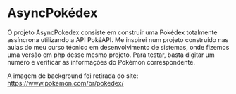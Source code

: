 # AsyncPokédex

O projeto AsyncPokedex consiste em construir uma Pokédex totalmente assíncrona utilizando a API PokéAPI. Me inspirei num projeto construído nas aulas do meu curso técnico em desenvolvimento de sistemas, onde fizemos uma versão em php desse mesmo projeto. Para testar, basta digitar um número e verificar as informações do Pokémon correspondente.

A imagem de background foi retirada do site: https://www.pokemon.com/br/pokedex/